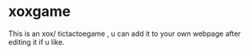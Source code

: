 # xoxgame
This is an xox/ tictactoegame , u can add it to your own webpage after editing it if u like. 
